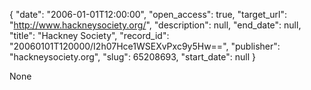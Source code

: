 {
  "date": "2006-01-01T12:00:00", 
  "open_access": true, 
  "target_url": "http://www.hackneysociety.org/", 
  "description": null, 
  "end_date": null, 
  "title": "Hackney Society", 
  "record_id": "20060101T120000/I2h07Hce1WSEXvPxc9y5Hw==", 
  "publisher": "hackneysociety.org", 
  "slug": 65208693, 
  "start_date": null
}

None